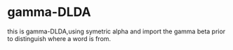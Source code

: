 # gamma-DLDA

this is gamma-DLDA,using symetric alpha and import the gamma beta prior to distinguish where a word is from. 
